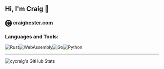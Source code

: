 ## Hi, I'm Craig 🐼

### [<img align="center" alt="" width="22px" src="https://github.com/cycraig/assets_shared/blob/c90c1e211d617f65502dbfcc244bc6fc5049c91e/img/favicon-32x32.png?raw=true"/>][website] [craigbester.com][website]



### Languages and Tools:

[<img align="left" alt="Rust" height="28px" src="https://img.shields.io/badge/Rust-%233776AB.svg?&style=flat-square&logo=rust&logoColor=white" />][rust]

[<img align="left" alt="WebAssembly" height="28px" src="https://img.shields.io/badge/Wasm-%233776AB.svg?&style=flat-square&logo=webassembly&logoColor=white"/>][webassembly]

[<img align="left" alt="Go" height="28px" src="https://img.shields.io/badge/Go-%233776AB.svg?&style=flat-square&logo=go&logoColor=white"/>][go]

[<img align="left" alt="Python" height="28px" src="https://img.shields.io/badge/Python-%233776AB.svg?&style=flat-square&logo=python&logoColor=white" />][python]


<br />

---
<img align="left" alt="cycraig's GitHub Stats" src="https://github-readme-stats.vercel.app/api?username=cycraig&show_icons=true&hide_border=true&count_private=true&hide_title=true&theme=dark" />

[website]: https://www.craigbester.com
[rust]: https://github.com/iotaledger/identity.rs
[webassembly]: https://github.com/iotaledger/identity.rs/tree/dev/bindings/wasm
[go]: https://github.com/cycraig/scpbattle
[java]: https://github.com/cycraig
[python]: https://github.com/cycraig/MP-DQN
[pytorch]: https://github.com/cycraig/MP-DQN
